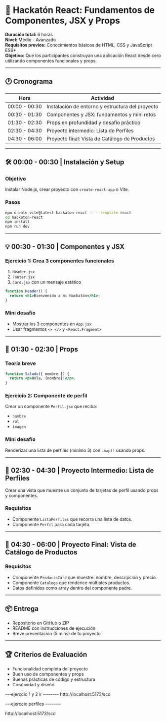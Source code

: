 
# 🧠 Hackatón React: Fundamentos de Componentes, JSX y Props

**Duración total:** 6 horas  
**Nivel:** Medio - Avanzado  
**Requisitos previos:** Conocimientos básicos de HTML, CSS y JavaScript ES6+  
**Objetivo:** Que los participantes construyan una aplicación React desde cero utilizando componentes funcionales y props.

---

## 🕐 Cronograma

| Hora | Actividad |
|------|-----------|
| 00:00 - 00:30 | Instalación de entorno y estructura del proyecto |
| 00:30 - 01:30 | Componentes y JSX: fundamentos y mini retos |
| 01:30 - 02:30 | Props en profundidad y desafío práctico |
| 02:30 - 04:30 | Proyecto intermedio: Lista de Perfiles |
| 04:30 - 06:00 | Proyecto final: Vista de Catálogo de Productos |

---

## 🛠️ 00:00 - 00:30 | Instalación y Setup

### Objetivo
Instalar Node.js, crear proyecto con `create-react-app` o Vite.

### Pasos
```bash
npm create vite@latest hackaton-react -- --template react
cd hackaton-react
npm install
npm run dev
```

---

## 💡 00:30 - 01:30 | Componentes y JSX

### Ejercicio 1: Crea 3 componentes funcionales

1. `Header.jsx`
2. `Footer.jsx`
3. `Card.jsx` con un mensaje estático

```jsx
function Header() {
  return <h1>Bienvenido a mi Hackatón</h1>;
}
```

### Mini desafío
- Mostrar los 3 componentes en `App.jsx`
- Usar fragmentos `<> </>` y `<React.Fragment>`

---

## 🔗 01:30 - 02:30 | Props

### Teoría breve

```jsx
function Saludo({ nombre }) {
  return <p>Hola, {nombre}!</p>;
}
```

### Ejercicio 2: Componente de perfil

Crear un componente `Perfil.jsx` que reciba:

- `nombre`
- `rol`
- `imagen`

### Mini desafío
Renderizar una lista de perfiles (mínimo 3) con `.map()` usando props.

---

## 🧪 02:30 - 04:30 | Proyecto Intermedio: Lista de Perfiles

Crear una vista que muestre un conjunto de tarjetas de perfil usando props y componentes.

### Requisitos

- Componente `ListaPerfiles` que recorra una lista de datos.
- Componente `Perfil` para cada tarjeta.

---

## 🚀 04:30 - 06:00 | Proyecto Final: Vista de Catálogo de Productos

### Requisitos

- Componente `ProductoCard` que muestre: nombre, descripción y precio.
- Componente `Catalogo` que renderice múltiples productos.
- Datos definidos como array dentro del componente padre.

---

## 📦 Entrega

- Repositorio en GitHub o ZIP
- README con instrucciones de ejecución
- Breve presentación (5 mins) de tu proyecto

---

## 🏆 Criterios de Evaluación

- Funcionalidad completa del proyecto
- Buen uso de componentes y props
- Buenas prácticas de código y estructura
- Creatividad y diseño

---ejerccio 1 y 2 ir --------
http://localhost:5173/scd


---ejerccio perfiles --------

http://localhost:5173/scd